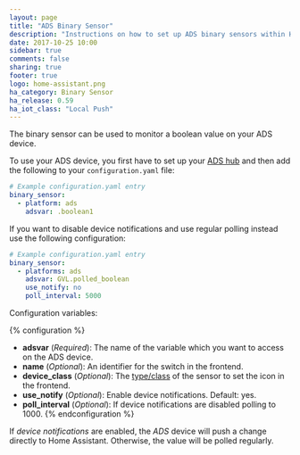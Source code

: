 ```yaml
---
layout: page
title: "ADS Binary Sensor"
description: "Instructions on how to set up ADS binary sensors within Home Assistant."
date: 2017-10-25 10:00
sidebar: true
comments: false
sharing: true
footer: true
logo: home-assistant.png
ha_category: Binary Sensor
ha_release: 0.59
ha_iot_class: "Local Push"
---
```


The binary sensor can be used to monitor a boolean value on your ADS device.

To use your ADS device, you first have to set up your [ADS
hub](/components/ads/) and then add the following to your `configuration.yaml`
file:

```yaml
# Example configuration.yaml entry
binary_sensor:
  - platform: ads
    adsvar: .boolean1
```

If you want to disable device notifications and use regular polling instead use
the following configuration:

```yaml
# Example configuration.yaml entry
binary_sensor:
  - platforms: ads
    adsvar: GVL.polled_boolean
    use_notify: no
    poll_interval: 5000
```

Configuration variables:

{% configuration %}
- **adsvar** (*Required*): The name of the variable which you want to access on
the ADS device.
- **name** (*Optional*): An identifier for the switch in the frontend.
- **device_class** (*Optional*): The [type/class](/components/binary_sensor/) of the sensor to set the icon in the frontend.
- **use_notify** (*Optional*): Enable device notifications. Default: yes.
- **poll_interval** (*Optional*): If device notifications are disabled polling
to 1000.
{% endconfiguration %}

If *device notifications* are enabled, the *ADS* device will push a change
directly to Home Assistant. Otherwise, the value will be polled regularly.
